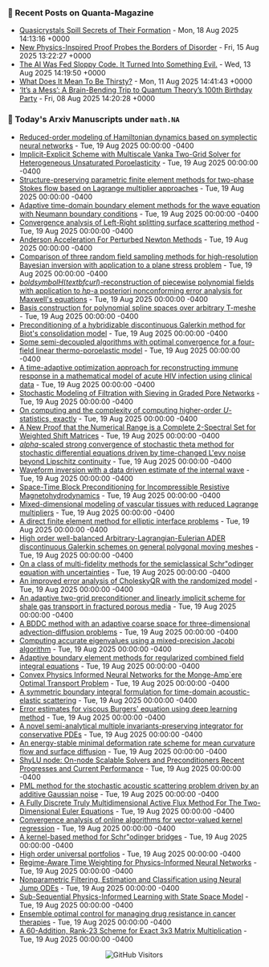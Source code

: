 ### 📝 Recent Posts on Quanta-Magazine
<!-- quanta starts -->
* <a href="https://www.quantamagazine.org/quasicrystals-spill-secrets-of-their-formation-20250818/">Quasicrystals Spill Secrets of Their Formation</a> - Mon, 18 Aug 2025 14:13:16 +0000
* <a href="https://www.quantamagazine.org/new-physics-inspired-proof-probes-the-borders-of-disorder-20250815/">New Physics-Inspired Proof Probes the Borders of Disorder</a> - Fri, 15 Aug 2025 13:22:27 +0000
* <a href="https://www.quantamagazine.org/the-ai-was-fed-sloppy-code-it-turned-into-something-evil-20250813/">The AI Was Fed Sloppy Code. It Turned Into Something Evil.</a> - Wed, 13 Aug 2025 14:19:50 +0000
* <a href="https://www.quantamagazine.org/what-does-it-mean-to-be-thirsty-20250811/">What Does It Mean To Be Thirsty?</a> - Mon, 11 Aug 2025 14:41:43 +0000
* <a href="https://www.quantamagazine.org/its-a-mess-a-brain-bending-trip-to-quantum-theorys-100th-birthday-party-20250808/">‘It’s a Mess’: A Brain-Bending Trip to Quantum Theory’s 100th Birthday Party</a> - Fri, 08 Aug 2025 14:20:28 +0000
<!-- quanta ends -->


### 📝 Today's Arxiv Manuscripts under ``math.NA``
<!-- arxiv-math-na starts -->
* <a href="https://arxiv.org/abs/2508.11911">Reduced-order modeling of Hamiltonian dynamics based on symplectic neural networks</a> - Tue, 19 Aug 2025 00:00:00 -0400
* <a href="https://arxiv.org/abs/2508.12197">Implicit-Explicit Scheme with Multiscale Vanka Two-Grid Solver for Heterogeneous Unsaturated Poroelasticity</a> - Tue, 19 Aug 2025 00:00:00 -0400
* <a href="https://arxiv.org/abs/2508.12326">Structure-preserving parametric finite element methods for two-phase Stokes flow based on Lagrange multiplier approaches</a> - Tue, 19 Aug 2025 00:00:00 -0400
* <a href="https://arxiv.org/abs/2508.12332">Adaptive time-domain boundary element methods for the wave equation with Neumann boundary conditions</a> - Tue, 19 Aug 2025 00:00:00 -0400
* <a href="https://arxiv.org/abs/2508.12342">Convergence analysis of Left-Right splitting surface scattering method</a> - Tue, 19 Aug 2025 00:00:00 -0400
* <a href="https://arxiv.org/abs/2508.12513">Anderson Acceleration For Perturbed Newton Methods</a> - Tue, 19 Aug 2025 00:00:00 -0400
* <a href="https://arxiv.org/abs/2508.12876">Comparison of three random field sampling methods for high-resolution Bayesian inversion with application to a plane stress problem</a> - Tue, 19 Aug 2025 00:00:00 -0400
* <a href="https://arxiv.org/abs/2508.12904">$boldsymbol{H}(textbf{curl})$-reconstruction of piecewise polynomial fields with application to $hp$-a posteriori nonconforming error analysis for Maxwell's equations</a> - Tue, 19 Aug 2025 00:00:00 -0400
* <a href="https://arxiv.org/abs/2508.12950">Basis construction for polynomial spline spaces over arbitrary T-meshe</a> - Tue, 19 Aug 2025 00:00:00 -0400
* <a href="https://arxiv.org/abs/2508.12991">Preconditioning of a hybridizable discontinuous Galerkin method for Biot's consolidation model</a> - Tue, 19 Aug 2025 00:00:00 -0400
* <a href="https://arxiv.org/abs/2508.13109">Some semi-decoupled algorithms with optimal convergence for a four-field linear thermo-poroelastic model</a> - Tue, 19 Aug 2025 00:00:00 -0400
* <a href="https://arxiv.org/abs/2508.13123">A time-adaptive optimization approach for reconstructing immune response in a mathematical model of acute HIV infection using clinical data</a> - Tue, 19 Aug 2025 00:00:00 -0400
* <a href="https://arxiv.org/abs/2508.11820">Stochastic Modeling of Filtration with Sieving in Graded Pore Networks</a> - Tue, 19 Aug 2025 00:00:00 -0400
* <a href="https://arxiv.org/abs/2508.12627">On computing and the complexity of computing higher-order $U$-statistics, exactly</a> - Tue, 19 Aug 2025 00:00:00 -0400
* <a href="https://arxiv.org/abs/2508.12768">A New Proof that the Numerical Range is a Complete 2-Spectral Set for Weighted Shift Matrices</a> - Tue, 19 Aug 2025 00:00:00 -0400
* <a href="https://arxiv.org/abs/2508.12909">$alpha$-scaled strong convergence of stochastic theta method for stochastic differential equations driven by time-changed L'evy noise beyond Lipschitz continuity</a> - Tue, 19 Aug 2025 00:00:00 -0400
* <a href="https://arxiv.org/abs/2208.11051">Waveform inversion with a data driven estimate of the internal wave</a> - Tue, 19 Aug 2025 00:00:00 -0400
* <a href="https://arxiv.org/abs/2309.00768">Space-Time Block Preconditioning for Incompressible Resistive Magnetohydrodynamics</a> - Tue, 19 Aug 2025 00:00:00 -0400
* <a href="https://arxiv.org/abs/2309.06797">Mixed-dimensional modeling of vascular tissues with reduced Lagrange multipliers</a> - Tue, 19 Aug 2025 00:00:00 -0400
* <a href="https://arxiv.org/abs/2401.16967">A direct finite element method for elliptic interface problems</a> - Tue, 19 Aug 2025 00:00:00 -0400
* <a href="https://arxiv.org/abs/2403.10917">High order well-balanced Arbitrary-Lagrangian-Eulerian ADER discontinuous Galerkin schemes on general polygonal moving meshes</a> - Tue, 19 Aug 2025 00:00:00 -0400
* <a href="https://arxiv.org/abs/2406.05489">On a class of multi-fidelity methods for the semiclassical Schr"odinger equation with uncertainties</a> - Tue, 19 Aug 2025 00:00:00 -0400
* <a href="https://arxiv.org/abs/2410.09389">An improved error analysis of CholeskyQR with the randomized model</a> - Tue, 19 Aug 2025 00:00:00 -0400
* <a href="https://arxiv.org/abs/2411.17903">An adaptive two-grid preconditioner and linearly implicit scheme for shale gas transport in fractured porous media</a> - Tue, 19 Aug 2025 00:00:00 -0400
* <a href="https://arxiv.org/abs/2501.01676">A BDDC method with an adaptive coarse space for three-dimensional advection-diffusion problems</a> - Tue, 19 Aug 2025 00:00:00 -0400
* <a href="https://arxiv.org/abs/2501.03742">Computing accurate eigenvalues using a mixed-precision Jacobi algorithm</a> - Tue, 19 Aug 2025 00:00:00 -0400
* <a href="https://arxiv.org/abs/2501.09122">Adaptive boundary element methods for regularized combined field integral equations</a> - Tue, 19 Aug 2025 00:00:00 -0400
* <a href="https://arxiv.org/abs/2501.10162">Convex Physics Informed Neural Networks for the Monge-Amp`ere Optimal Transport Problem</a> - Tue, 19 Aug 2025 00:00:00 -0400
* <a href="https://arxiv.org/abs/2502.04767">A symmetric boundary integral formulation for time-domain acoustic-elastic scattering</a> - Tue, 19 Aug 2025 00:00:00 -0400
* <a href="https://arxiv.org/abs/2502.19392">Error estimates for viscous Burgers' equation using deep learning method</a> - Tue, 19 Aug 2025 00:00:00 -0400
* <a href="https://arxiv.org/abs/2504.01307">A novel semi-analytical multiple invariants-preserving integrator for conservative PDEs</a> - Tue, 19 Aug 2025 00:00:00 -0400
* <a href="https://arxiv.org/abs/2504.20494">An energy-stable minimal deformation rate scheme for mean curvature flow and surface diffusion</a> - Tue, 19 Aug 2025 00:00:00 -0400
* <a href="https://arxiv.org/abs/2506.05793">ShyLU node: On-node Scalable Solvers and Preconditioners Recent Progresses and Current Performance</a> - Tue, 19 Aug 2025 00:00:00 -0400
* <a href="https://arxiv.org/abs/2506.23084">PML method for the stochastic acoustic scattering problem driven by an additive Gaussian noise</a> - Tue, 19 Aug 2025 00:00:00 -0400
* <a href="https://arxiv.org/abs/2508.06273">A Fully Discrete Truly Multidimensional Active Flux Method For The Two-Dimensional Euler Equations</a> - Tue, 19 Aug 2025 00:00:00 -0400
* <a href="https://arxiv.org/abs/2309.07779">Convergence analysis of online algorithms for vector-valued kernel regression</a> - Tue, 19 Aug 2025 00:00:00 -0400
* <a href="https://arxiv.org/abs/2310.14522">A kernel-based method for Schr"odinger bridges</a> - Tue, 19 Aug 2025 00:00:00 -0400
* <a href="https://arxiv.org/abs/2311.13564">High order universal portfolios</a> - Tue, 19 Aug 2025 00:00:00 -0400
* <a href="https://arxiv.org/abs/2407.21642">Regime-Aware Time Weighting for Physics-Informed Neural Networks</a> - Tue, 19 Aug 2025 00:00:00 -0400
* <a href="https://arxiv.org/abs/2412.03271">Nonparametric Filtering, Estimation and Classification using Neural Jump ODEs</a> - Tue, 19 Aug 2025 00:00:00 -0400
* <a href="https://arxiv.org/abs/2502.00318">Sub-Sequential Physics-Informed Learning with State Space Model</a> - Tue, 19 Aug 2025 00:00:00 -0400
* <a href="https://arxiv.org/abs/2503.08927">Ensemble optimal control for managing drug resistance in cancer therapies</a> - Tue, 19 Aug 2025 00:00:00 -0400
* <a href="https://arxiv.org/abs/2508.03857">A 60-Addition, Rank-23 Scheme for Exact 3x3 Matrix Multiplication</a> - Tue, 19 Aug 2025 00:00:00 -0400
<!-- arxiv-math-na ends -->

<div align="center">
  
![GitHub Visitors](https://api.visitorbadge.io/api/visitors?path=https%3A%2F%2Fgithub.com%2Flowrank&label=profile%20views&labelColor=%231e1e2e&countColor=%23cba6f7)



</div>
